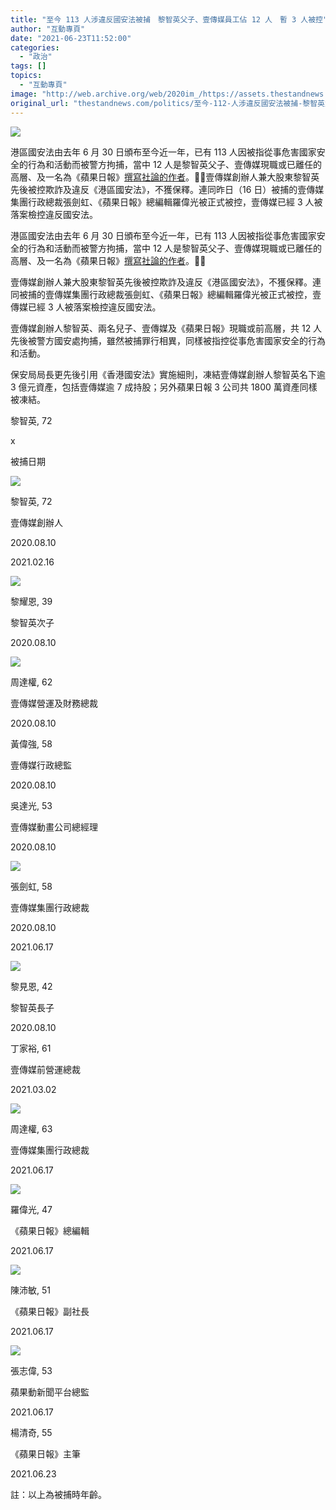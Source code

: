 ```yaml
---
title: "至今 113 人涉違反國安法被捕　黎智英父子、壹傳媒員工佔 12 人　暫 3 人被控"
author: "互動專頁"
date: "2021-06-23T11:52:00"
categories:
  - "政治"
tags: []
topics:
  - "互動專頁"
image: "http://web.archive.org/web/2020im_/https://assets.thestandnews.com/media/photos/112-25_m2zmp.png"
original_url: "thestandnews.com/politics/至今-112-人涉違反國安法被捕-黎智英父子-壹傳媒員工佔-11-人-暫-3-人被控"
---
```

![](http://web.archive.org/web/2020im_/https://assets.thestandnews.com/media/photos/112-25_m2zmp.png)

港區國安法由去年 6 月 30 日頒布至今近一年，已有 113 人因被指從事危害國家安全的行為和活動而被警方拘捕，當中 12 人是黎智英父子、壹傳媒現職或已離任的高層、及一名為《蘋果日報》[撰寫社論的作者](http://web.archive.org/web/20211104134741/https://beta.thestandnews.com/politics/%E8%AD%A6%E6%8B%98%E8%98%8B%E6%9E%9C%E9%AB%98%E5%B1%A4-%E8%AD%A6%E5%9C%8B%E5%AE%89%E8%99%95%E5%86%8D%E6%8B%98%E4%B8%80%E4%BA%BA-%E6%B6%88%E6%81%AF-%E8%98%8B%E6%9E%9C-%E4%B8%BB%E7%AD%86%E6%9D%8E%E5%B9%B3%E8%A2%AB%E6%8D%95)。壹傳媒創辦人兼大股東黎智英先後被控欺詐及違反《港區國安法》，不獲保釋。連同昨日（16 日）被捕的壹傳媒集團行政總裁張劍虹、《蘋果日報》總編輯羅偉光被正式被控，壹傳媒已經 3 人被落案檢控違反國安法。

 

港區國安法由去年 6 月 30 日頒布至今近一年，已有 113 人因被指從事危害國家安全的行為和活動而被警方拘捕，當中 12 人是黎智英父子、壹傳媒現職或已離任的高層、及一名為《蘋果日報》[撰寫社論的作者](http://web.archive.org/web/20211104134741/https://beta.thestandnews.com/politics/%E8%AD%A6%E6%8B%98%E8%98%8B%E6%9E%9C%E9%AB%98%E5%B1%A4-%E8%AD%A6%E5%9C%8B%E5%AE%89%E8%99%95%E5%86%8D%E6%8B%98%E4%B8%80%E4%BA%BA-%E6%B6%88%E6%81%AF-%E8%98%8B%E6%9E%9C-%E4%B8%BB%E7%AD%86%E6%9D%8E%E5%B9%B3%E8%A2%AB%E6%8D%95)。

壹傳媒創辦人兼大股東黎智英先後被控欺詐及違反《港區國安法》，不獲保釋。連同被捕的壹傳媒集團行政總裁張劍虹、《蘋果日報》總編輯羅偉光被正式被控，壹傳媒已經 3 人被落案檢控違反國安法。

壹傳媒創辦人黎智英、兩名兒子、壹傳媒及《蘋果日報》現職或前高層，共 12 人先後被警方國安處拘捕，雖然被捕罪行相異，同樣被指控從事危害國家安全的行為和活動。

保安局局長更先後引用《香港國安法》實施細則，凍結壹傳媒創辦人黎智英名下逾 3 億元資產，包括壹傳媒逾 7 成持股；另外蘋果日報 3 公司共 1800 萬資產同樣被凍結。

黎智英, 72

x

被捕日期

![](http://web.archive.org/web/2020im_/https://interactive.thestandnews.com/2021/06/apple/黎智英.png)

黎智英, 72

壹傳媒創辦人

2020.08.10

2021.02.16

![](http://web.archive.org/web/2020im_/https://interactive.thestandnews.com/2021/06/apple/黎耀恩.png)

黎耀恩, 39

黎智英次子

2020.08.10

![](http://web.archive.org/web/2020im_/https://interactive.thestandnews.com/2021/06/apple/周達權.png)

周達權, 62

壹傳媒營運及財務總裁

2020.08.10

黃偉強, 58

壹傳媒行政總監

2020.08.10

吳達光, 53

壹傳媒動畫公司總經理

2020.08.10

![](http://web.archive.org/web/2020im_/https://interactive.thestandnews.com/2021/06/apple/張劍虹.png)

張劍虹, 58

壹傳媒集團行政總裁

2020.08.10

2021.06.17

![](http://web.archive.org/web/2020im_/https://interactive.thestandnews.com/2021/06/apple/黎見恩.png)

黎見恩, 42

黎智英長子

2020.08.10

丁家裕, 61

壹傳媒前營運總裁

2021.03.02

![](http://web.archive.org/web/2020im_/https://interactive.thestandnews.com/2021/06/apple/周達權.png)

周達權, 63

壹傳媒集團行政總裁

2021.06.17

![](http://web.archive.org/web/2020im_/https://interactive.thestandnews.com/2021/06/apple/羅偉光.png)

羅偉光, 47

《蘋果日報》總編輯

2021.06.17

![](http://web.archive.org/web/2020im_/https://interactive.thestandnews.com/2021/06/apple/陳沛敏.png)

陳沛敏, 51

《蘋果日報》副社長

2021.06.17

![](http://web.archive.org/web/2020im_/https://interactive.thestandnews.com/2021/06/apple/張志偉.png)

張志偉, 53

蘋果動新聞平台總監

2021.06.17

楊清奇, 55

《蘋果日報》主筆

2021.06.23

註：以上為被捕時年齡。